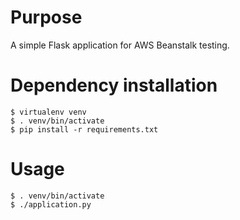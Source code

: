 # Purpose

A simple Flask application for AWS Beanstalk testing.

# Dependency installation

	$ virtualenv venv
	$ . venv/bin/activate
	$ pip install -r requirements.txt

# Usage

	$ . venv/bin/activate
	$ ./application.py

